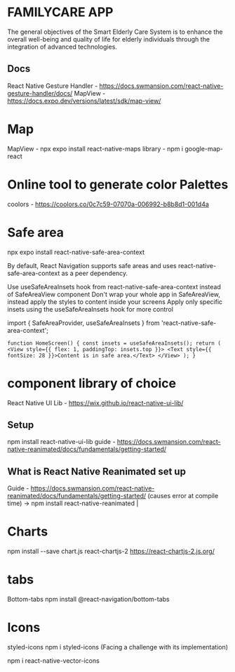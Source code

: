 # FAMILYCARE APP

The general objectives of the Smart Elderly Care System is to enhance the overall well-being and quality of life for elderly individuals through the integration of advanced technologies.

## Docs
React Native Gesture Handler - https://docs.swmansion.com/react-native-gesture-handler/docs/
MapView - https://docs.expo.dev/versions/latest/sdk/map-view/

# Map

MapView - npx expo install react-native-maps
library - npm i google-map-react

# Online tool to generate color Palettes
coolors - https://coolors.co/0c7c59-07070a-006992-b8b8d1-001d4a

# Safe area
npx expo install react-native-safe-area-context

By default, React Navigation supports safe areas and uses react-native-safe-area-context as a peer dependency.

Use useSafeAreaInsets hook from react-native-safe-area-context instead of SafeAreaView component
Don't wrap your whole app in SafeAreaView, instead apply the styles to content inside your screens
Apply only specific insets using the useSafeAreaInsets hook for more control

import { SafeAreaProvider, useSafeAreaInsets } from 'react-native-safe-area-context';

``function HomeScreen() {
  const insets = useSafeAreaInsets();
  return (
    <View style={{ flex: 1, paddingTop: insets.top }}>
      <Text style={{ fontSize: 28 }}>Content is in safe area.</Text>
    </View>
  );
}``

# component library of choice
React Native UI Lib - https://wix.github.io/react-native-ui-lib/

## Setup
npm install react-native-ui-lib
guide - https://docs.swmansion.com/react-native-reanimated/docs/fundamentals/getting-started/

## What is React Native Reanimated set up
Guide - https://docs.swmansion.com/react-native-reanimated/docs/fundamentals/getting-started/
(causes error at compile time) -> npm install react-native-reanimated |


# Charts
npm install --save chart.js react-chartjs-2
https://react-chartjs-2.js.org/

# tabs
Bottom-tabs npm install @react-navigation/bottom-tabs

# Icons
styled-icons npm i styled-icons (Facing a challenge with its implementation)

npm i react-native-vector-icons